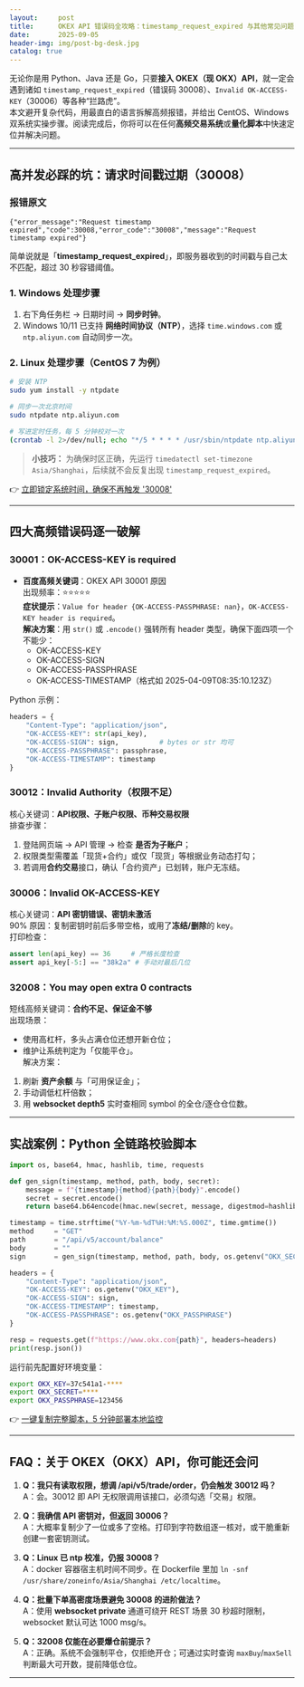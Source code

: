 ```yaml
---
layout:     post
title:      OKEX API 错误码全攻略：timestamp_request_expired 与其他常见问题
date:       2025-09-05
header-img: img/post-bg-desk.jpg
catalog: true
---
```


无论你是用 Python、Java 还是 Go，只要**接入 OKEX（现 OKX）API**，就一定会遇到诸如 `timestamp_request_expired`（错误码 30008）、`Invalid OK-ACCESS-KEY`（30006）等各种“拦路虎”。  
本文避开复杂代码，用最直白的语言拆解高频报错，并给出 CentOS、Windows 双系统实操步骤。阅读完成后，你将可以在任何**高频交易系统**或**量化脚本**中快速定位并解决问题。

---

## 高并发必踩的坑：请求时间戳过期（30008）

### 报错原文
```
{"error_message":"Request timestamp expired","code":30008,"error_code":"30008","message":"Request timestamp expired"}
```

简单说就是「**timestamp_request_expired**」，即服务器收到的时间戳与自己太不匹配，超过 30 秒容错阈值。  

### 1. Windows 处理步骤
1. 右下角任务栏 → 日期时间 → **同步时钟**。  
2. Windows 10/11 已支持 **网络时间协议（NTP）**，选择 `time.windows.com` 或 `ntp.aliyun.com` 自动同步一次。  

### 2. Linux 处理步骤（CentOS 7 为例）
```bash
# 安装 NTP
sudo yum install -y ntpdate

# 同步一次北京时间
sudo ntpdate ntp.aliyun.com

# 写进定时任务，每 5 分钟校对一次
(crontab -l 2>/dev/null; echo "*/5 * * * * /usr/sbin/ntpdate ntp.aliyun.com") | crontab -
```

> **小技巧：** 为确保时区正确，先运行 `timedatectl set-timezone Asia/Shanghai`，后续就不会反复出现 `timestamp_request_expired`。

👉 [立即锁定系统时间，确保不再触发 '30008'](https://okxdog.com/)

---

## 四大高频错误码逐一破解

### 30001：OK-ACCESS-KEY is required
- **百度高频关键词**：OKEX API 30001 原因  
出现频率：⭐⭐⭐⭐⭐  
**症状提示**：`Value for header {OK-ACCESS-PASSPHRASE: nan}`，`OK-ACCESS-KEY header is required`。  
**解决方案**：用 `str()` 或 `.encode()` 强转所有 header 类型，确保下面四项一个不能少：
  - OK-ACCESS-KEY
  - OK-ACCESS-SIGN
  - OK-ACCESS-PASSPHRASE
  - OK-ACCESS-TIMESTAMP（格式如 2025-04-09T08:35:10.123Z）

Python 示例：
```python
headers = {
    "Content-Type": "application/json",
    "OK-ACCESS-KEY": str(api_key),
    "OK-ACCESS-SIGN": sign,          # bytes or str 均可
    "OK-ACCESS-PASSPHRASE": passphrase,
    "OK-ACCESS-TIMESTAMP": timestamp
}
```

### 30012：Invalid Authority（权限不足）
核心关键词：**API权限、子账户权限、币种交易权限**  
排查步骤：  
1. 登陆网页端 → API 管理 → 检查 **是否为子账户**；  
2. 权限类型需覆盖「现货+合约」或仅「现货」等根据业务动态打勾；  
3. 若调用**合约交易**接口，确认「合约资产」已划转，账户无冻结。

### 30006：Invalid OK-ACCESS-KEY
核心关键词：**API 密钥错误、密钥未激活**  
90% 原因：复制密钥时前后多带空格，或用了**冻结/删除**的 key。  
打印检查：
```python
assert len(api_key) == 36     # 严格长度检查
assert api_key[-5:] == "38k2a" # 手动对最后几位
```

### 32008：You may open extra 0 contracts
短线高频关键词：**合约不足、保证金不够**  
出现场景：  
- 使用高杠杆，多头占满仓位还想开新仓位；  
- 维护让系统判定为「仅能平仓」。  
解决方案：  
1. 刷新 **资产余额** 与「可用保证金」；  
2. 手动调低杠杆倍数；  
3. 用 **websocket depth5** 实时查相同 symbol 的全仓/逐仓仓位数。  

---

## 实战案例：Python 全链路校验脚本

```python
import os, base64, hmac, hashlib, time, requests

def gen_sign(timestamp, method, path, body, secret):
    message = f"{timestamp}{method}{path}{body}".encode()
    secret = secret.encode()
    return base64.b64encode(hmac.new(secret, message, digestmod=hashlib.sha256).digest())

timestamp = time.strftime("%Y-%m-%dT%H:%M:%S.000Z", time.gmtime())
method     = "GET"
path       = "/api/v5/account/balance"
body       = ""
sign       = gen_sign(timestamp, method, path, body, os.getenv("OKX_SECRET"))

headers = {
    "Content-Type": "application/json",
    "OK-ACCESS-KEY": os.getenv("OKX_KEY"),
    "OK-ACCESS-SIGN": sign,
    "OK-ACCESS-TIMESTAMP": timestamp,
    "OK-ACCESS-PASSPHRASE": os.getenv("OKX_PASSPHRASE")
}

resp = requests.get(f"https://www.okx.com{path}", headers=headers)
print(resp.json())
```

运行前先配置好环境变量：
```bash
export OKX_KEY=37c541a1-****
export OKX_SECRET=****
export OKX_PASSPHRASE=123456
```

👉 [一键复制完整脚本，5 分钟部署本地监控](https://okxdog.com/)

---

## FAQ：关于 OKEX（OKX）API，你可能还会问

1. **Q：我只有读取权限，想调 /api/v5/trade/order，仍会触发 30012 吗？**  
   A：会。30012 即 API 无权限调用该接口，必须勾选「交易」权限。

2. **Q：我确信 API 密钥对，但返回 30006？**  
   A：大概率复制少了一位或多了空格。打印到字符数组逐一核对，或干脆重新创建一套密钥测试。

3. **Q：Linux 已 ntp 校准，仍报 30008？**  
   A：docker 容器宿主机时间不同步。在 Dockerfile 里加 `ln -snf /usr/share/zoneinfo/Asia/Shanghai /etc/localtime`。

4. **Q：批量下单高密度场景避免 30008 的进阶做法？**  
   A：使用 **websocket private** 通道可绕开 REST 场景 30 秒超时限制，websocket 默认可达 1000 msg/s。

5. **Q：32008 仅能在必要爆仓前提示？**  
   A：正确。系统不会强制平仓，仅拒绝开仓；可通过实时查询 `maxBuy`/`maxSell` 判断最大可开数，提前降低仓位。

---